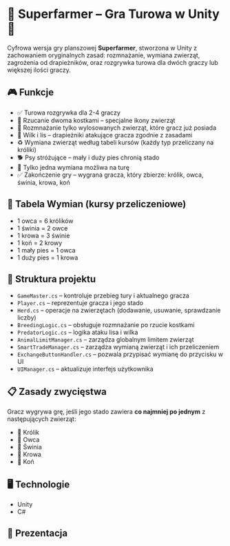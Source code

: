 # 🐰 Superfarmer – Gra Turowa w Unity 🎲

Cyfrowa wersja gry planszowej **Superfarmer**, stworzona w Unity z zachowaniem oryginalnych zasad: rozmnażanie, wymiana zwierząt, zagrożenia od drapieżników, oraz rozgrywka turowa dla dwóch graczy lub większej ilości graczy.

## 🎮 Funkcje

- ✅ Turowa rozgrywka dla 2-4 graczy
- 🎲 Rzucanie dwoma kostkami – specjalne ikony zwierząt
- 🐑 Rozmnażanie tylko wylosowanych zwierząt, które gracz już posiada
- 🦊 Wilk i lis – drapieżniki atakujące gracza zgodnie z zasadami
- ♻️ Wymiana zwierząt według tabeli kursów (każdy typ przeliczany na króliki)
- 🐕 Psy stróżujące – mały i duży pies chronią stado
- 🧠 Tylko jedna wymiana możliwa na turę
- ✅ Zakończenie gry – wygrana gracza, który zbierze: królik, owca, świnia, krowa, koń

## 🔁 Tabela Wymian (kursy przeliczeniowe)

- 1 owca = 6 królików
- 1 świnia = 2 owce
- 1 krowa = 3 świnie
- 1 koń = 2 krowy
- 1 mały pies = 1 owca
- 1 duży pies = 1 krowa

## 🧱 Struktura projektu

- `GameMaster.cs` – kontroluje przebieg tury i aktualnego gracza
- `Player.cs` – reprezentuje gracza i jego stado
- `Herd.cs` – operacje na zwierzętach (dodawanie, usuwanie, sprawdzanie liczby)
- `BreedingLogic.cs` – obsługuje rozmnażanie po rzucie kostkami
- `PredatorLogic.cs` – logika ataku lisa i wilka
- `AnimalLimitManager.cs` – zarządza globalnym limitem zwierząt
- `SmartTradeManager.cs` – zarządza wymianą zwierząt i ich przeliczeniem
- `ExchangeButtonHandler.cs` – pozwala przypisać wymianę do przycisku w UI
- `UIManager.cs` – aktualizuje interfejs użytkownika

## 📋 Zasady zwycięstwa

Gracz wygrywa grę, jeśli jego stado zawiera **co najmniej po jednym** z następujących zwierząt:

- 🐰 Królik
- 🐑 Owca
- 🐖 Świnia
- 🐄 Krowa
- 🐎 Koń

## 🖥️ Technologie

- Unity
- C#


## 📜 Prezentacja

